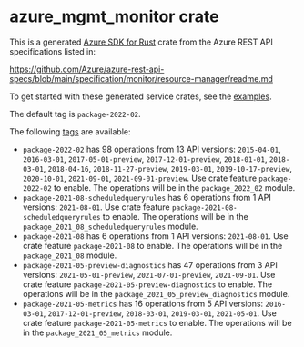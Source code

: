 # azure_mgmt_monitor crate

This is a generated [Azure SDK for Rust](https://github.com/Azure/azure-sdk-for-rust) crate from the Azure REST API specifications listed in:

https://github.com/Azure/azure-rest-api-specs/blob/main/specification/monitor/resource-manager/readme.md

To get started with these generated service crates, see the [examples](https://github.com/Azure/azure-sdk-for-rust/blob/main/services/README.md#examples).

The default tag is `package-2022-02`.

The following [tags](https://github.com/Azure/azure-sdk-for-rust/blob/main/services/tags.md) are available:

- `package-2022-02` has 98 operations from 13 API versions: `2015-04-01`, `2016-03-01`, `2017-05-01-preview`, `2017-12-01-preview`, `2018-01-01`, `2018-03-01`, `2018-04-16`, `2018-11-27-preview`, `2019-03-01`, `2019-10-17-preview`, `2020-10-01`, `2021-09-01`, `2021-09-01-preview`. Use crate feature `package-2022-02` to enable. The operations will be in the `package_2022_02` module.
- `package-2021-08-scheduledqueryrules` has 6 operations from 1 API versions: `2021-08-01`. Use crate feature `package-2021-08-scheduledqueryrules` to enable. The operations will be in the `package_2021_08_scheduledqueryrules` module.
- `package-2021-08` has 6 operations from 1 API versions: `2021-08-01`. Use crate feature `package-2021-08` to enable. The operations will be in the `package_2021_08` module.
- `package-2021-05-preview-diagnostics` has 47 operations from 3 API versions: `2021-05-01-preview`, `2021-07-01-preview`, `2021-09-01`. Use crate feature `package-2021-05-preview-diagnostics` to enable. The operations will be in the `package_2021_05_preview_diagnostics` module.
- `package-2021-05-metrics` has 16 operations from 5 API versions: `2016-03-01`, `2017-12-01-preview`, `2018-03-01`, `2019-03-01`, `2021-05-01`. Use crate feature `package-2021-05-metrics` to enable. The operations will be in the `package_2021_05_metrics` module.